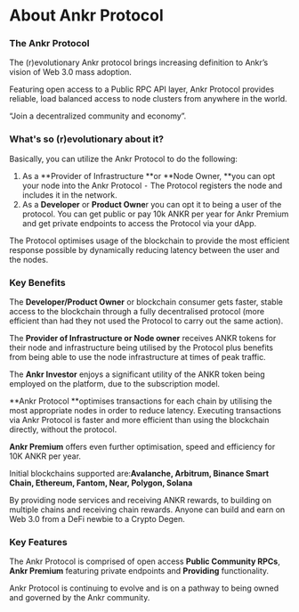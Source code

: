 # About Ankr Protocol

### The Ankr Protocol&#x20;

The (r)evolutionary Ankr protocol brings increasing definition to Ankr’s vision of Web 3.0 mass adoption.

Featuring open access to a Public RPC API layer, Ankr Protocol provides reliable, load balanced access to node clusters from anywhere in the world.

“Join a decentralized community and economy”.

### What's so (r)evolutionary about it?

Basically, you can utilize the Ankr Protocol to do the following:

1. As a **Provider of Infrastructure **or **Node Owner, **you can opt your node into the Ankr Protocol ⁃ The Protocol registers the node and includes it in the network.
2. As a **Developer** or **Product Owne**r you can opt it to being a user of the protocol. You can get public or pay 10k ANKR per year for Ankr Premium and get private endpoints to access the Protocol via your dApp.&#x20;

The Protocol optimises usage of the blockchain to provide the most efficient response possible by dynamically reducing latency between the user and the nodes.

### Key Benefits

The **Developer/Product Owner** or blockchain consumer gets faster, stable access to the blockchain through a fully decentralised protocol (more efficient than had they not used the Protocol to carry out the same action).

The **Provider of Infrastructure or Node owner** receives ANKR tokens for their node and infrastructure being utilised by the Protocol plus benefits from being able to use the node infrastructure at times of peak traffic.&#x20;

The **Ankr Investor** enjoys a significant utility of the ANKR token being employed on the platform, due to the subscription model.

**Ankr Protocol **optimises transactions for each chain by utilising the most appropriate nodes in order to reduce latency. Executing transactions via Ankr Protocol is faster and more efficient than using the blockchain directly, without the protocol.&#x20;

**Ankr Premium** offers even further optimisation, speed and efficiency for 10K ANKR per year.&#x20;

Initial blockchains supported are:**Avalanche, Arbitrum, Binance Smart Chain, Ethereum, Fantom, Near, Polygon, Solana**

By providing node services and receiving ANKR rewards, to building on multiple chains and receiving chain rewards. Anyone can build and earn on Web 3.0 from a DeFi newbie to a Crypto Degen.&#x20;

### Key Features

The Ankr Protocol is comprised of open access **Public Community RPCs**, **Ankr Premium** featuring private endpoints and **Providing** functionality.

Ankr Protocol is continuing to evolve and is on a pathway to being owned and governed by the Ankr community.

